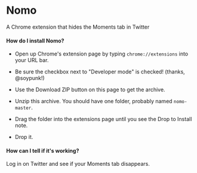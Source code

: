 Nomo
====

A Chrome extension that hides the Moments tab in Twitter

#### How do I install Nomo?

- Open up Chrome's extension page by typing `chrome://extensions` into your URL bar.

- Be sure the checkbox next to "Developer mode" is checked! (thanks, @soypunk!)

- Use the Download ZIP button on this page to get the archive.

- Unzip this archive. You should have one folder, probably named `nomo-master`.

- Drag the folder into the extensions page until you see the Drop to Install note.

- Drop it.

#### How can I tell if it's working?

Log in on Twitter and see if your Moments tab disappears.
